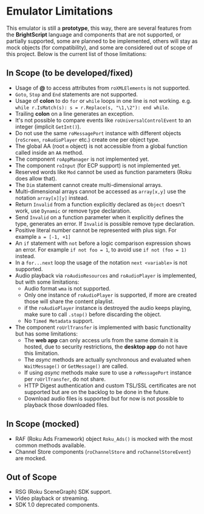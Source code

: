 # Emulator Limitations

This emulator is still a **prototype**, this way, there are several features from the **BrightScript** language and components that are not supported, or partially supported, some are planned to be implemented, others will stay as mock objects (for compatibility), and some are considered out of scope of this project. Below is the current list of those limitations:

## In Scope (to be developed/fixed)

*   Usage of **@** to access attributes from `roXMLElements` is not supported.
*   `Goto`, `Stop` and `End` statements are not supported.
*   Usage of **colon** to do `for` or `while` loops in one line is not working. e.g. `while r.IsMatch(s): s = r.Replace(s, "\1,\2"): end while`.
*   Trailing **colon** on a line generates an exception.
*   It's not possible to compare events like `roUniversalControlEvent` to an integer (implicit `GetInt()`).
*   Do not use the same `roMessagePort` instance with different objects (`roScreen`, `roAudioPlayer` etc.) create one per object type.
*   The global AA (root `m` object) is not accessible from a global function called inside an `AA` method.
*   The component `roAppManager` is not implemented yet.
*   The component `roInput` (for ECP support) is not implemented yet.
*   Reserved words like `Mod` cannot be used as function parameters (Roku does allow that).
*   The `Dim` statement cannot create multi-dimensional arrays.
*   Multi-dimensional arrays cannot be accessed as `array[x,y]` use the notation `array[x][y]` instead.
*   Return `Invalid` from a function explicitly declared as `Object` doesn't work, use `Dynamic` or remove type declaration.
*   Send `Invalid` on a function parameter when it explicitly defines the type, generates an error. If `Invalid` is possible remove type declaration.
*   Positive literal number cannot be represented with plus sign. For example `a = [-1, +1]`
*   An `if` statement with `not` before a logic comparison expression shows an error. For example `if not foo = 1`, to avoid use `if not (foo = 1)` instead.
*   In a `for...next` loop the usage of the notation `next <variable>` is not supported.
*   Audio playback via `roAudioResources` and `roAudioPlayer` is implemented, but with some limitations:
    - Audio format `wma` is not supported.
    - Only one instance of `roAudioPlayer` is supported, if more are created those will share the content playlist.
    - if the `roAudioPlayer` instance is destroyed the audio keeps playing, make sure to call `.stop()` before discarding the object.
    - No `Timed Metadata` support.
*   The component `roUrlTransfer` is implemented with basic functionality but has some limitations:
    - The **web app** can only access urls from the same domain it is hosted, due to security restrictions, the **desktop app** do not have this limitation.
    - The _async_ methods are actually synchronous and evaluated when `WaitMessage()` or `GetMessage()` are called.
    - If using _async_ methods make sure to use a `roMessagePort` instance per `roUrlTransfer`, do not share.
    - HTTP Digest authentication and custom TSL/SSL certificates are not supported but are on the backlog to be done in the future.
    - Download audio files is supported but for now is not possible to playback those downloaded files.

## In Scope (mocked)

*   RAF (Roku Ads Framework) object `Roku_Ads()` is mocked with the most common methods available.
*   Channel Store components (`roChannelStore` and `roChannelStoreEvent`) are mocked.

## Out of Scope

*   RSG (Roku SceneGraph) SDK support.
*   Video playback or streaming.
*   SDK 1.0 deprecated components.
